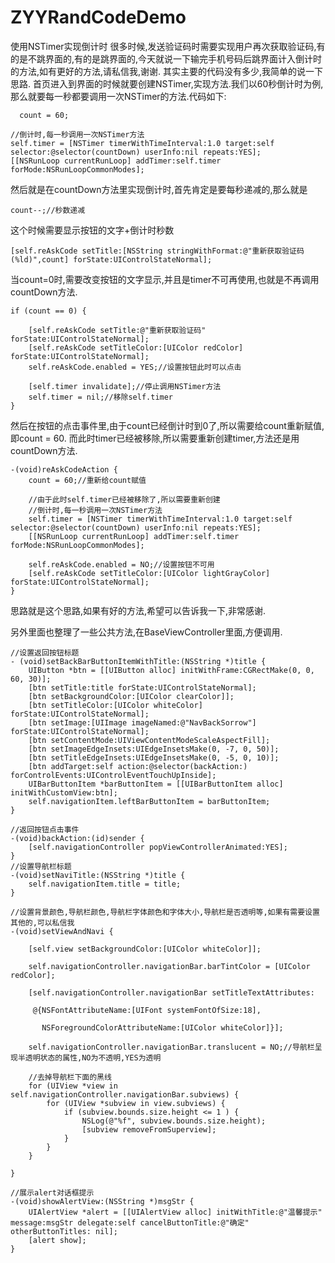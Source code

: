 # ZYYRandCodeDemo
使用NSTimer实现倒计时
很多时候,发送验证码时需要实现用户再次获取验证码,有的是不跳界面的,有的是跳界面的,今天就说一下输完手机号码后跳界面计入倒计时的方法,如有更好的方法,请私信我,谢谢.
其实主要的代码没有多少,我简单的说一下思路.
首页进入到界面的时候就要创建NSTimer,实现方法.我们以60秒倒计时为例,那么就要每一秒都要调用一次NSTimer的方法.代码如下:

      count = 60;
    
    //倒计时,每一秒调用一次NSTimer方法
    self.timer = [NSTimer timerWithTimeInterval:1.0 target:self selector:@selector(countDown) userInfo:nil repeats:YES];
    [[NSRunLoop currentRunLoop] addTimer:self.timer forMode:NSRunLoopCommonModes];

然后就是在countDown方法里实现倒计时,首先肯定是要每秒递减的,那么就是

    count--;//秒数递减

这个时候需要显示按钮的文字+倒计时秒数

    [self.reAskCode setTitle:[NSString stringWithFormat:@"重新获取验证码(%ld)",count] forState:UIControlStateNormal];

当count=0时,需要改变按钮的文字显示,并且是timer不可再使用,也就是不再调用countDown方法.

    if (count == 0) {
        
        [self.reAskCode setTitle:@"重新获取验证码" forState:UIControlStateNormal];
        [self.reAskCode setTitleColor:[UIColor redColor] forState:UIControlStateNormal];
        self.reAskCode.enabled = YES;//设置按钮此时可以点击
        
        [self.timer invalidate];//停止调用NSTimer方法
        self.timer = nil;//移除self.timer
    }

然后在按钮的点击事件里,由于count已经倒计时到0了,所以需要给count重新赋值,即count = 60.
而此时timer已经被移除,所以需要重新创建timer,方法还是用countDown方法.

    -(void)reAskCodeAction {
        count = 60;//重新给count赋值
    
        //由于此时self.timer已经被移除了,所以需要重新创建
        //倒计时,每一秒调用一次NSTimer方法
        self.timer = [NSTimer timerWithTimeInterval:1.0 target:self selector:@selector(countDown) userInfo:nil repeats:YES];
        [[NSRunLoop currentRunLoop] addTimer:self.timer forMode:NSRunLoopCommonModes];
    
        self.reAskCode.enabled = NO;//设置按钮不可用
        [self.reAskCode setTitleColor:[UIColor lightGrayColor] forState:UIControlStateNormal];
    }
思路就是这个思路,如果有好的方法,希望可以告诉我一下,非常感谢.

另外里面也整理了一些公共方法,在BaseViewController里面,方便调用.

    //设置返回按钮标题
    - (void)setBackBarButtonItemWithTitle:(NSString *)title {
        UIButton *btn = [[UIButton alloc] initWithFrame:CGRectMake(0, 0, 60, 30)];
        [btn setTitle:title forState:UIControlStateNormal];
        [btn setBackgroundColor:[UIColor clearColor]];
        [btn setTitleColor:[UIColor whiteColor] forState:UIControlStateNormal];
        [btn setImage:[UIImage imageNamed:@"NavBackSorrow"] forState:UIControlStateNormal];
        [btn setContentMode:UIViewContentModeScaleAspectFill];
        [btn setImageEdgeInsets:UIEdgeInsetsMake(0, -7, 0, 50)];
        [btn setTitleEdgeInsets:UIEdgeInsetsMake(0, -5, 0, 10)];
        [btn addTarget:self action:@selector(backAction:) forControlEvents:UIControlEventTouchUpInside];
        UIBarButtonItem *barButtonItem = [[UIBarButtonItem alloc] initWithCustomView:btn];
        self.navigationItem.leftBarButtonItem = barButtonItem;
    }

    //返回按钮点击事件
    -(void)backAction:(id)sender {
        [self.navigationController popViewControllerAnimated:YES];
    }
    //设置导航栏标题
    -(void)setNaviTitle:(NSString *)title {
        self.navigationItem.title = title;
    }

    //设置背景颜色,导航栏颜色,导航栏字体颜色和字体大小,导航栏是否透明等,如果有需要设置其他的,可以私信我
    -(void)setViewAndNavi {
    
        [self.view setBackgroundColor:[UIColor whiteColor]];
    
        self.navigationController.navigationBar.barTintColor = [UIColor redColor];
    
        [self.navigationController.navigationBar setTitleTextAttributes:
     
         @{NSFontAttributeName:[UIFont systemFontOfSize:18],
       
           NSForegroundColorAttributeName:[UIColor whiteColor]}];
    
        self.navigationController.navigationBar.translucent = NO;//导航栏呈现半透明状态的属性,NO为不透明,YES为透明
    
        //去掉导航栏下面的黑线
        for (UIView *view in self.navigationController.navigationBar.subviews) {
            for (UIView *subview in view.subviews) {
                if (subview.bounds.size.height <= 1 ) {
                    NSLog(@"%f", subview.bounds.size.height);
                    [subview removeFromSuperview];
                }
            }
        }
    
    }

    //展示alert对话框提示
    -(void)showAlertView:(NSString *)msgStr {
        UIAlertView *alert = [[UIAlertView alloc] initWithTitle:@"温馨提示" message:msgStr delegate:self cancelButtonTitle:@"确定" otherButtonTitles: nil];
        [alert show];
    }
